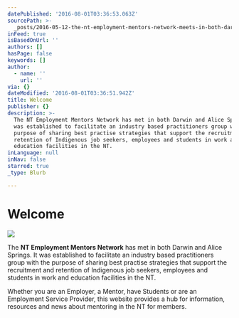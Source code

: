```yaml
---
datePublished: '2016-08-01T03:36:53.063Z'
sourcePath: >-
  _posts/2016-05-12-the-nt-employment-mentors-network-meets-in-both-darwin-and-a.md
inFeed: true
isBasedOnUrl: ''
authors: []
hasPage: false
keywords: []
author:
  - name: ''
    url: ''
via: {}
dateModified: '2016-08-01T03:36:51.942Z'
title: Welcome
publisher: {}
description: >-
  The NT Employment Mentors Network has met in both Darwin and Alice Springs. It
  was established to facilitate an industry based practitioners group with the
  purpose of sharing best practise strategies that support the recruitment and
  retention of Indigenous job seekers, employees and students in work and
  education facilities in the NT.
inLanguage: null
inNav: false
starred: true
_type: Blurb

---
```

# Welcome
![](https://s3-us-west-2.amazonaws.com/the-grid-img/p/c4baf501c6f7dd51c62151aac4538f510c35ec78.png)

The **NT Employment Mentors Network** has met in both Darwin and Alice Springs. It was established to facilitate an industry based practitioners group with the purpose of sharing best practise strategies that support the recruitment and retention of Indigenous job seekers, employees and students in work and education facilities in the NT.

Whether you are an Employer, a Mentor, have Students or are an Employment Service Provider, this website provides a hub for information, resources and news about mentoring in the NT for members.
